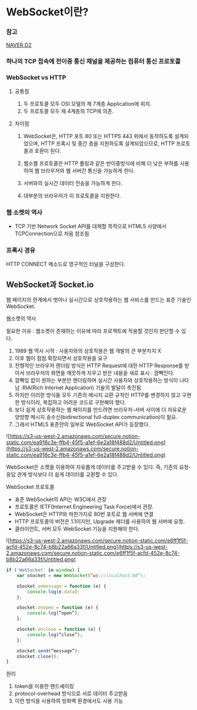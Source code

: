﻿# WebSocket이란? 

### 참고
[NAVER D2](https://d2.naver.com/helloworld/1336)

### 하나의 TCP 접속에 전이중 통신 채널을 제공하는 컴퓨터 통신 프로토콜

### WebSocket vs HTTP

1.  공통점
    
    1.  두 프로토콜 모두 OSI 모델의 제 7계층 Application에 위치.
    2.  두 프로토콜 모두 제 4계층의 TCP에 의존.
2.  차이점
    
    1.  WebSocket은, HTTP 포트 80 또는 HTTPS 443 위에서 동작하도록 설계되었으며, HTTP 프록시 및 중간 층을 지원하도록 설계되었으므로, HTTP 프로토콜과 호환이 된다.
    
    2.  웹소켈 프로토콜은 HTTP 풀링과 같은 반이중방식에 비해 더 낮은 부하를 사용하여 웹 브라우저와 웹 서버간 통신을 가능하게 한다.
    
    3.  서버와의 실시간 데이터 전송을 가능하게 한다.
    
    4.  대부분의 브라우저가 이 프로토콜을 지원한다.
    

### 웹 소켓의 역사

-   TCP 기반 Network Socket API를 대체할 목적으로 HTML5 사양에서 TCPConnection으로 처음 참조됨

### 프록시 경유

HTTP CONNECT 메소드로 영구적인 터널을 구성한다.

## WebSocket과 Socket.io

웹 페이지의 한계에서 벗어나 실시간으로 상호작용하는 웹 서비스를 만드는 표준 기술인 WebSocket.

웹소켓의 역사

필요한 이유 : 웹소켓이 존재하는 이유에 따라 프로젝트에 적용할 것인지 판단할 수 있다.

1.  1989 웹 역사 시작 : 사용자와의 상호작용은 웹 개발의 큰 부분차지 X
2.  이후 웹이 점점 확장되면서 상호작용을 요구
3.  전형적인 브라우저 렌더링 방식은 HTTP Request에 대한 HTTP Response를 받아서 브라우저의 화면을 깨끗하게 지우고 받은 내용을 새로 표시 : 깜빡인다.
4.  깜빡임 없이 원하는 부분만 렌더링하며 실시간 사용자와 상호작용하는 방식이 나타남 :RIA(Rich Internet Application) 기술의 발달이 촉진됨
5.  하지만 이러한 방식들 모두 기존의 메시지 교환 규칙인 HTTP를 변경하지 않고 구현한 방식이라, 복잡하고 어려운 코드로 구현해야 했다.
6.  보다 쉽게 상호작용하는 웹 페이지를 만드려면 브라우저-서버 사이에 더 자유로운 양방향 메시지 송수신(bidirectional full-duplex communication)이 필요.
7.  그래서 HTML5 표준안의 일부로 WebSocket API가 등장했다.

![https://s3-us-west-2.amazonaws.com/secure.notion-static.com/ea916c3e-ffb4-45f5-a1ef-6e2a18f488d2/Untitled.png](https://s3-us-west-2.amazonaws.com/secure.notion-static.com/ea916c3e-ffb4-45f5-a1ef-6e2a18f488d2/Untitled.png)

WebSocket은 소켓을 이용하여 자유롭게 데이터를 주고받을 수 있다. 즉, 기존의 요청-응답 관계 방식보다 더 쉽게 데이터를 교환할 수 있다.

WebSocket 프로토콜

-   표준 WebSocket의 API는 W3C에서 관장
-   프로토콜은 IETF(Internet Engineering Task Force)에서 관장.
-   WebSocket은 HTTP와 마찬가지로 80번 포트로 웹 서버에 연결
-   HTTP 프로토콜의 버전은 1.1이지만, Upgrade 헤더를 사용하여 웹 서버에 요청.
-   클라이언트, 서버 모두 WebSocket 기능을 지원해야 한다.

![https://s3-us-west-2.amazonaws.com/secure.notion-static.com/e6ff1f5f-acfd-452e-8c74-b8b22a66a33f/Untitled.png](https://s3-us-west-2.amazonaws.com/secure.notion-static.com/e6ff1f5f-acfd-452e-8c74-b8b22a66a33f/Untitled.png)

```jsx
if ('WebSocket' in window) {  
    var oSocket = new WebSocket(“ws://localhost:80”);

    oSocket.onmessage = function (e) { 
        console.log(e.data); 
    };

    oSocket.onopen = function (e) {
        console.log(“open”);
    };

    oSocket.onclose = function (e) {
        console.log(“close”);
    };

    oSocket.send(“message”);
    oSocket.close();
}


```

원리

1.  token을 이용한 핸드셰이킹
2.  protocol-overhead 방식으로 서로 데이터 주고받음
3.  이런 방식을 사용하여 방화벽 환경에서도 사용 가능
